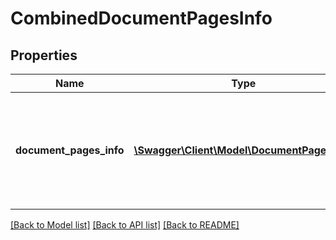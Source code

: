 # CombinedDocumentPagesInfo

## Properties
Name | Type | Description | Notes
------------ | ------------- | ------------- | -------------
**document_pages_info** | [**\Swagger\Client\Model\DocumentPageInfo[]**](DocumentPageInfo.md) | List of basic information of all pages of the combined document of an Agreement. | [optional] 

[[Back to Model list]](../README.md#documentation-for-models) [[Back to API list]](../README.md#documentation-for-api-endpoints) [[Back to README]](../README.md)


